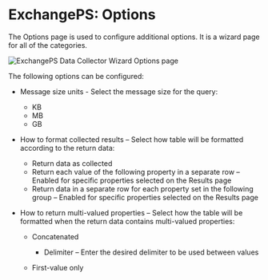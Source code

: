 # ExchangePS: Options

The Options page is used to configure additional options. It is a wizard page for all of the
categories.

![ExchangePS Data Collector Wizard Options page](/img/versioned_docs/accessanalyzer_11.6/accessanalyzer/install/application/options.webp)

The following options can be configured:

- Message size units - Select the message size for the query:

    - KB
    - MB
    - GB

- How to format collected results – Select how table will be formatted according to the return data:

    - Return data as collected
    - Return each value of the following property in a separate row – Enabled for specific
      properties selected on the Results page
    - Return data in a separate row for each property set in the following group – Enabled for
      specific properties selected on the Results page

- How to return multi-valued properties – Select how the table will be formatted when the return
  data contains multi-valued properties:

    - Concatenated

        - Delimiter – Enter the desired delimiter to be used between values

    - First-value only
